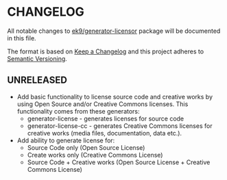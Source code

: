# CHANGELOG

All notable changes to [ek9/generator-licensor][0] package will be documented
in this file.

The format is based on [Keep a Changelog](http://keepachangelog.com/)
and this project adheres to [Semantic Versioning](http://semver.org/).

## UNRELEASED

- Add basic functionality to license source code and creative works by using
  Open Source and/or Creative Commons licenses. This functionality comes from
  these generators:
    - generator-license - generates licenses for source code
    - generator-license-cc - generates Creative Commons licenses for creative
      works (media files, documentation, data etc.).
- Add ability to generate license for:
    - Source Code only (Open Source License)
    - Create works only (Creative Commons License)
    - Source Code + Creative works (Open Source License + Creative Commons
      License)

[0]: https://github.com/ek9/generator-licensor
